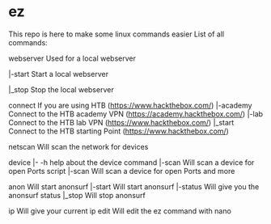 # ez
This repo is here to make some linux commands easier
List of all commands:

webserver       Used for a local webserver

  |-start       Start a local webserver
  
  |_stop        Stop the local webserver

connect         If you are using HTB (https://www.hackthebox.com/)
  |-academy     Connect to the HTB academy VPN (https://academy.hackthebox.com/)
  |-lab         Connect to the HTB lab VPN (https://www.hackthebox.com/)
  |_start       Connect to the HTB starting Point (https://www.hackthebox.com/)

netscan         Will scan the network for devices

device
  |- -h         help about the device command
  |-scan        Will scan a device for open Ports
script
  |-scan        Will scan a device for open Ports and more

anon            Will start anonsurf
  |-start       Will start anonsurf
  |-status      Will give you the anonsurf status
  |_stop        Will stop anonsurf

ip              Will give your current ip
edit            Will edit the ez command with nano
